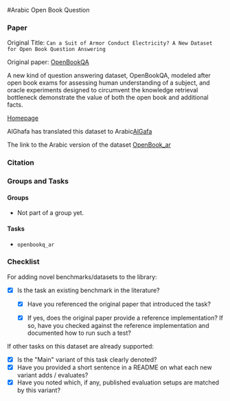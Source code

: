 #Arabic Open Book Question

### Paper

Original Title: `Can a Suit of Armor Conduct Electricity? A New Dataset for Open Book Question Answering`

Original paper: [OpenBookQA](https://www.semanticscholar.org/paper/Can-a-Suit-of-Armor-Conduct-Electricity-A-New-for-Mihaylov-Clark/1536e8958697c5364f68b2e2448905dbbeb3a0ca)

A new kind of question answering dataset, OpenBookQA, modeled after open book exams for assessing human understanding of a subject,
and oracle experiments designed to circumvent the knowledge retrieval bottleneck demonstrate the value of both the open book and additional facts.

[Homepage](https://leaderboard.allenai.org/open_book_qa)

AlGhafa has translated this dataset to Arabic[AlGafa](https://aclanthology.org/2023.arabicnlp-1.21.pdf)

The link to the Arabic version of the dataset [OpenBook_ar](https://gitlab.com/tiiuae/alghafa/-/tree/main/arabic-eval/openbookq_ar)

### Citation

### Groups and Tasks

#### Groups

* Not part of a group yet.

#### Tasks

* `openbookq_ar`

### Checklist

For adding novel benchmarks/datasets to the library:
* [x] Is the task an existing benchmark in the literature?
  * [x] Have you referenced the original paper that introduced the task?
  * [x] If yes, does the original paper provide a reference implementation? If so, have you checked against the reference implementation and documented how to run such a test?


If other tasks on this dataset are already supported:
* [x] Is the "Main" variant of this task clearly denoted?
* [x] Have you provided a short sentence in a README on what each new variant adds / evaluates?
* [x] Have you noted which, if any, published evaluation setups are matched by this variant?
